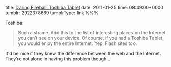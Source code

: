 title: [Daring Fireball: Toshiba Tablet](http://daringfireball.net/linked/2011/01/23/toshiba-tablet)
date: 2011-01-25
time: 08:49:00+0000
tumblr: 2922378669
tumblrType: link
%%%

Toshiba:

> Such a shame. Add this to the list of interesting places on the Internet you can’t see on your device. Of course, if you had a Toshiba Tablet, you would enjoy the entire Internet. Yep, Flash sites too.

It'd be nice if they knew the difference between the web and the Internet. They’re not alone in having this problem though…
